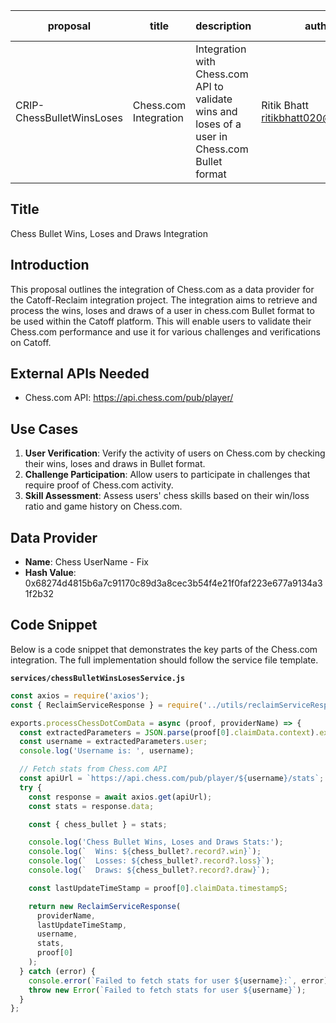 | proposal | title              | description                   | author                     | discussions-to | status | type        | category | created    | requires |
|----------|--------------------|-------------------------------|----------------------------|----------------|--------|-------------|----------|------------|----------|
| CRIP-ChessBulletWinsLoses   | Chess.com Integration | Integration with Chess.com API to validate wins and loses of a user in Chess.com Bullet format | Ritik Bhatt <ritikbhatt020@gmail.com> |                | Draft  | Integration | CRIP     | 2024-06-01 |          |

## Title

Chess Bullet Wins, Loses and Draws Integration

## Introduction

This proposal outlines the integration of Chess.com as a data provider for the Catoff-Reclaim integration project. The integration aims to retrieve and process the wins, loses and draws of a user in chess.com Bullet format to be used within the Catoff platform. This will enable users to validate their Chess.com performance and use it for various challenges and verifications on Catoff.

## External APIs Needed

- Chess.com API: https://api.chess.com/pub/player/

## Use Cases

1. **User Verification**: Verify the activity of users on Chess.com by checking their wins, loses and draws in Bullet format.
2. **Challenge Participation**: Allow users to participate in challenges that require proof of Chess.com activity.
3. **Skill Assessment**: Assess users' chess skills based on their win/loss ratio and game history on Chess.com.

## Data Provider

- **Name**: Chess UserName - Fix
- **Hash Value**: 0x68274d4815b6a7c91170c89d3a8cec3b54f4e21f0faf223e677a9134a31f2b32

## Code Snippet

Below is a code snippet that demonstrates the key parts of the Chess.com integration. The full implementation should follow the service file template.

**`services/chessBulletWinsLosesService.js`**

```javascript
const axios = require('axios');
const { ReclaimServiceResponse } = require('../utils/reclaimServiceResponse');

exports.processChessDotComData = async (proof, providerName) => {
  const extractedParameters = JSON.parse(proof[0].claimData.context).extractedParameters;
  const username = extractedParameters.user;
  console.log('Username is: ', username);

  // Fetch stats from Chess.com API
  const apiUrl = `https://api.chess.com/pub/player/${username}/stats`;
  try {
    const response = await axios.get(apiUrl);
    const stats = response.data;

    const { chess_bullet } = stats;

    console.log('Chess Bullet Wins, Loses and Draws Stats:');
    console.log(`  Wins: ${chess_bullet?.record?.win}`);
    console.log(`  Losses: ${chess_bullet?.record?.loss}`);
    console.log(`  Draws: ${chess_bullet?.record?.draw}`);

    const lastUpdateTimeStamp = proof[0].claimData.timestampS;

    return new ReclaimServiceResponse(
      providerName,
      lastUpdateTimeStamp,
      username,
      stats,
      proof[0]
    );
  } catch (error) {
    console.error(`Failed to fetch stats for user ${username}:`, error);
    throw new Error(`Failed to fetch stats for user ${username}`);
  }
};
